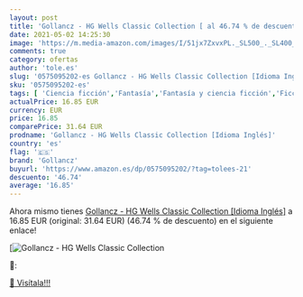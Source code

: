 ```yaml
---
layout: post
title: 'Gollancz - HG Wells Classic Collection [ al 46.74 % de descuento'
date: 2021-05-02 14:25:30
image: 'https://m.media-amazon.com/images/I/51jx7ZxvxPL._SL500_._SL400_.jpg'
comments: true
category: ofertas
author: 'tole.es'
slug: '0575095202-es Gollancz - HG Wells Classic Collection [Idioma Inglés]'
sku: '0575095202-es'
tags: [ 'Ciencia ficción','Fantasía','Fantasía y ciencia ficción','Ficción clásica','Libros','Literatura y ficción','gollancz', ]
actualPrice: 16.85 EUR
currency: EUR
price: 16.85
comparePrice: 31.64 EUR
prodname: 'Gollancz - HG Wells Classic Collection [Idioma Inglés]'
country: 'es'
flag: '🇪🇸'
brand: 'Gollancz'
buyurl: 'https://www.amazon.es/dp/0575095202/?tag=tolees-21'
descuento: '46.74'
average: '16.85'
---
```


Ahora mismo tienes [Gollancz - HG Wells Classic Collection [Idioma Inglés]](https://www.amazon.es/dp/0575095202/?tag=tolees-21) a 16.85 EUR (original: 31.64 EUR) (46.74 %  de descuento) en el siguiente enlace!

[![Gollancz - HG Wells Classic Collection [](https://m.media-amazon.com/images/I/51jx7ZxvxPL._SL500_._SL400_.jpg)](https://www.amazon.es/dp/0575095202/?tag=tolees-21)

🔎:


[🛒 Visítala!!!](https://www.amazon.es/dp/0575095202/?tag=tolees-21)

